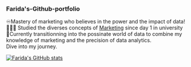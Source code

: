 ### Farida's-Github-portfolio

♾️Mastery of marketing who believes in the power and the impact of data!<br/>
👩🏽‍🎓 Studied the diverses concepts of [Marketing](www.linkedin.com/in/farida-tankoua-nganteu-495110194) since day 1 in university<br/>
🚀Currently transitionning into the possinate world of data to combine my knowledge of marketing and the precision of data analytics.<br/>
Dive into my journey.

[![Farida's GitHub stats](https://github-readme-stats.vercel.app/api?username=DA-Farida&count_private=true&show_icons=true&theme=jolly&hide_rank=false)](https://github.com/DA-Farida/github-readme-stats)
